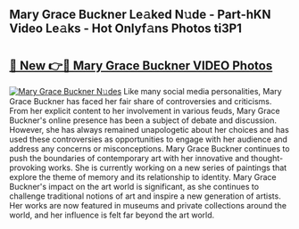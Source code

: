 ## Mary Grace Buckner Le𝚊ked N𝚞de - Part-hKN Video Le𝚊ks - Hot Onlyf𝚊ns Photos ti3P1

# <h2><a href="http://ab83612.deff.icu/?id=Mary+Grace+Buckner">🔗 New 👉🔴 Mary Grace Buckner VIDEO Photos</a></h2>

[![Mary Grace Buckner N𝚞des](https://i.imgur.com/rIISA9y.gif)](http://ab83612.deff.icu/?id=Mary+Grace+Buckner)
Like many social media personalities, Mary Grace Buckner has faced her fair share of controversies and criticisms. From her explicit content to her involvement in various feuds, Mary Grace Buckner's online presence has been a subject of debate and discussion. However, she has always remained unapologetic about her choices and has used these controversies as opportunities to engage with her audience and address any concerns or misconceptions. Mary Grace Buckner continues to push the boundaries of contemporary art with her innovative and thought-provoking works. She is currently working on a new series of paintings that explore the theme of memory and its relationship to identity. Mary Grace Buckner's impact on the art world is significant, as she continues to challenge traditional notions of art and inspire a new generation of artists. Her works are now featured in museums and private collections around the world, and her influence is felt far beyond the art world.
